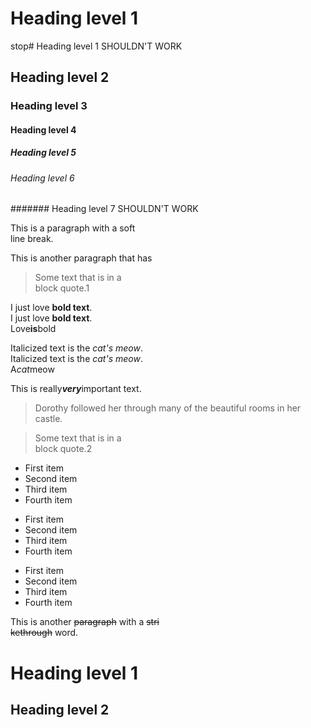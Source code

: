 # Heading level 1
stop# Heading level 1 SHOULDN'T WORK
## Heading level 2
### Heading level 3
#### Heading level 4
##### Heading level 5
###### Heading level 6
####### Heading level 7  SHOULDN'T WORK

This is a paragraph with a soft  
line break.

This is another paragraph that has  
> Some text that
> is in a  
> block quote.1  

I just love **bold text**.  
I just love __bold text__.  
Love**is**bold

Italicized text is the *cat's meow*.  
Italicized text is the _cat's meow_.  
A*cat*meow

This is really***very***important text.

> Dorothy followed her through many of the beautiful rooms in her castle.
>

> Some text that
> is in a  
> block quote.2  

- First item
- Second item
- Third item
- Fourth item

* First item
* Second item
* Third item
* Fourth item

+ First item
+ Second item
+ Third item
+ Fourth item

This is another ~~paragraph~~ with a ~~stri  
kethrough~~ word.

Heading level 1
===============

Heading level 2
---------------